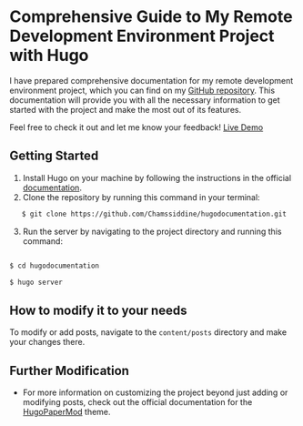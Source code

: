 # Comprehensive Guide to My Remote Development Environment Project with Hugo
I have prepared comprehensive documentation for my remote development environment project, which you can find on my [GitHub repository](https://github.com/Chamssiddine/remote-dev-env). This documentation will provide you with all the necessary information to get started with the project and make the most out of its features. 

Feel free to check it out and let me know your feedback!
[Live Demo](https://remotedevenv.chamssiddineabd.tech)


## Getting Started

1. Install Hugo on your machine by following the instructions in the official [documentation](https://gohugo.io).
2. Clone the repository by running this command in your terminal:

```sh
   $ git clone https://github.com/Chamssiddine/hugodocumentation.git

```
3. Run the server by navigating to the project directory and running this command:


```sh

$ cd hugodocumentation

$ hugo server

```

## How to modify it to your needs
To modify or add posts, navigate to the `content/posts` directory and make your changes there.

## Further Modification
* For more information on customizing the project beyond just adding or modifying posts, check out the official documentation for the [HugoPaperMod](https://github.com/adityatelange/hugo-PaperMod) theme.
